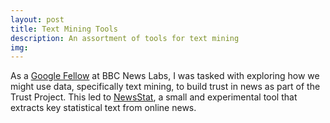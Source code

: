 ```yaml
---
layout: post
title: Text Mining Tools
description: An assortment of tools for text mining
img:
---
```


As a <a href="http://bbcnewslabs.co.uk/2016/09/26/google-fellow-liam-bolton-blogs-about-his-time-at-the-bbc/">Google Fellow</a> at BBC News Labs, I was tasked with exploring how we might use data, specifically text mining, to build trust in news as part of the Trust Project. This led to <a href="https://github.com/lbuk/NewsStat">NewsStat</a>, a small and experimental tool that extracts key statistical text from online news.
